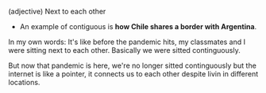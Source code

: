 (adjective) Next to each other
- An example of contiguous is **how Chile shares a border with Argentina**.


In my own words: It's like before the pandemic hits, my classmates and I were sitting next to each other. Basically we were sitted continguously. 

But now that pandemic is here, we're no longer sitted continguously but the internet is like a pointer, it connects us to each other despite livin in different locations.